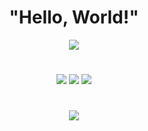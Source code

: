 <div align="center">
  <h1>"Hello, World!"</h1>

![](https://github-readme-solvedac.hyp3rflow.vercel.app/api/?handle=dlswns)

#

  <div>
      <p>
        <img src="https://img.shields.io/badge/Visual Studio Code-007ACC?style=flat-square&logo=Visual Studio Code&logoColor=white"/>
        <img src="https://img.shields.io/badge/Linux-FCC624?style=flat-square&logo=Linux&logoColor=white"/>
        <img src="https://hits.seeyoufarm.com/api/count/incr/badge.svg?url=https%3A%2F%2Fgithub.com%2Fin-jun&count_bg=%23000000&title_bg=%23000000&icon=&icon_color=%23E7E7E7&title=in-jun&edge_flat=true"/>
      </p>

  </div>

#

![](https://github-readme-activity-graph.vercel.app/graph?username=in-jun&theme=high-contrast&height=250)

</div>
